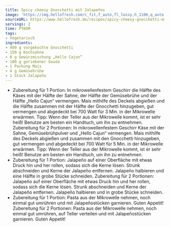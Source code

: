 ```yaml
---
title: Spicy cheesy Gnocchetti mit Jalapeños
image: 'https://img.hellofresh.com/c_fit,f_auto,fl_lossy,h_1100,q_auto,w_2600/hellofresh_s3/image/spicy-cheesy-gnocchetti-mit-jalapenos-fecc3a21.jpg'
sourceURL: https://www.hellofresh.de/recipes/spicy-cheesy-gnocchetti-mit-jalapenos-63282e0f72e6f6654105c82c
servings: 2
time: PT05M
tags:
- Vegetarisch
ingredients:
- 400 g vorgekochte Gnocchetti
- 150 g Kochsahne
- 6 g Gewürzmischung „Hello Cajun“
- 100 g geriebener Gouda
- 1 Packung Mais
- 4 g Gemüsebrühe
- 1 Stück Jalapeño
---
```


- Zubereitung für 1 Portion: In mikrowellenfestem Geschirr die Hälfte des Käses mit der Hälfte der Sahne, der Hälfte der Gemüsebrühe und der Hälfte „Hello Cajun“ vermengen. Mais mithilfe des Deckels abgießen und die Hälfte zusammen mit der Hälfte der Gnocchetti hinzugeben, gut vermengen und abgedeckt bei 700 Watt für 3 Min. in der Mikrowelle erwärmen.  Tipp: Wenn der Teller aus der Mikrowelle kommt, ist er sehr heiß! Benutze am besten ein Handtuch, um ihn zu entnehmen.  Zubereitung für 2 Portionen: In mikrowellenfestem Geschirr Käse mit der Sahne, Gemüsebrühpulver und „Hello Cajun“ vermengen. Mais mithilfe des Deckels abgießen und zusammen mit den Gnocchetti hinzugeben, gut vermengen und abgedeckt bei 700 Watt für 5 Min. in der Mikrowelle erwärmen.  Tipp: Wenn der Teller aus der Mikrowelle kommt, ist er sehr heiß! Benutze am besten ein Handtuch, um ihn zu entnehmen.
- Zubereitung für 1 Portion: Jalapeño auf einer Oberfläche mit etwas Druck hin und her rollen, sodass sich die Kerne lösen. Strunk abschneiden und Kerne der Jalapeño entfernen. Jalapeño halbieren und eine Hälfte in grobe Stücke schneiden.  Zubereitung für 2 Portionen: Jalapeño auf einer Oberfläche mit etwas Druck hin und her rollen, sodass sich die Kerne lösen. Strunk abschneiden und Kerne der Jalapeño entfernen. Jalapeño halbieren und in grobe Stücke schneiden.
- Zubereitung für 1 Portion: Pasta aus der Mikrowelle nehmen, noch einmal gut umrühren und mit Jalapeñostücken garnieren.  Guten Appetit!   Zubereitung für 2 Portionen: ﻿Pasta aus der Mikrowelle nehmen, noch einmal gut umrühren, auf Teller verteilen und mit Jalapeñostücken garnieren.  Guten Appetit!

